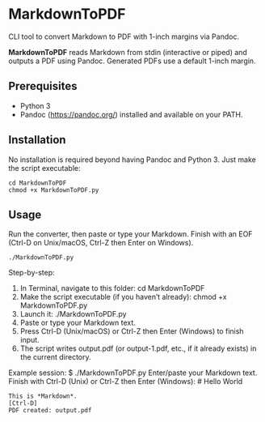 # MarkdownToPDF

CLI tool to convert Markdown to PDF with 1-inch margins via Pandoc.

**MarkdownToPDF** reads Markdown from stdin (interactive or piped) and outputs a PDF using Pandoc.
Generated PDFs use a default 1-inch margin.

Prerequisites
-------------
- Python 3
- Pandoc (https://pandoc.org/) installed and available on your PATH.

Installation
------------
No installation is required beyond having Pandoc and Python 3. Just make the script executable:

    cd MarkdownToPDF
    chmod +x MarkdownToPDF.py

Usage
-----
Run the converter, then paste or type your Markdown. Finish with an EOF (Ctrl-D on Unix/macOS, Ctrl-Z then Enter on Windows).

    ./MarkdownToPDF.py

Step-by-step:
1. In Terminal, navigate to this folder:
       cd MarkdownToPDF
2. Make the script executable (if you haven’t already):
       chmod +x MarkdownToPDF.py
3. Launch it:
       ./MarkdownToPDF.py
4. Paste or type your Markdown text.
5. Press Ctrl-D (Unix/macOS) or Ctrl-Z then Enter (Windows) to finish input.
6. The script writes output.pdf (or output-1.pdf, etc., if it already exists) in the current directory.

Example session:
    $ ./MarkdownToPDF.py
    Enter/paste your Markdown text.
    Finish with Ctrl-D (Unix) or Ctrl-Z then Enter (Windows):
    # Hello World

    This is *Markdown*.
    [Ctrl-D]
    PDF created: output.pdf